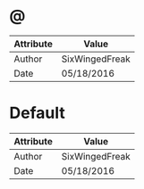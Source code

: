 # @
| Attribute | Value |
| ---  | ---     |
| Author | SixWingedFreak |
| Date | 05/18/2016 |
# Default
| Attribute | Value |
| ---  | ---     |
| Author | SixWingedFreak |
| Date | 05/18/2016 |
